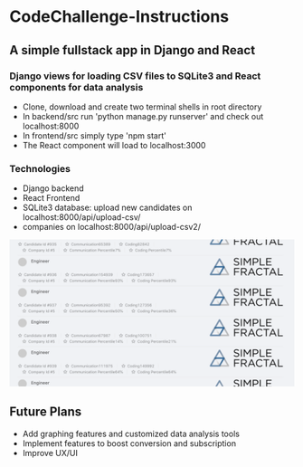 # CodeChallenge-Instructions
 
 ##  A simple fullstack app in Django and React
 ### Django views for loading CSV files to SQLite3 and React components for data analysis
 * Clone, download and create two terminal shells in root directory
 * In backend/src run 'python manage.py runserver' and check out localhost:8000
 * In frontend/src simply type 'npm start'
 * The React component will load to localhost:3000 
  
### Technologies 
 * Django backend 
 * React Frontend
 * SQLite3 database: upload new candidates on localhost:8000/api/upload-csv/
 * companies on localhost:8000/api/upload-csv2/

![Screen](https://github.com/SammoMichael/CodeChallenge/blob/master/Screen%20Shot%202561-12-21%20at%209.53.20%20AM.png)

## Future Plans 
* Add graphing features and customized data analysis tools
* Implement features to boost conversion and subscription
* Improve UX/UI
